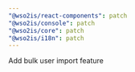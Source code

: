 ```yaml
---
"@wso2is/react-components": patch
"@wso2is/console": patch
"@wso2is/core": patch
"@wso2is/i18n": patch
---
```


Add bulk user import feature
